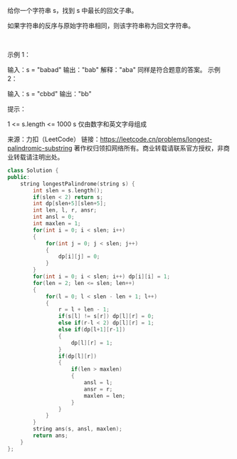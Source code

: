给你一个字符串 s，找到 s 中最长的回文子串。

如果字符串的反序与原始字符串相同，则该字符串称为回文字符串。

 

示例 1：

输入：s = "babad"
输出："bab"
解释："aba" 同样是符合题意的答案。
示例 2：

输入：s = "cbbd"
输出："bb"
 

提示：

1 <= s.length <= 1000
s 仅由数字和英文字母组成

来源：力扣（LeetCode）
链接：https://leetcode.cn/problems/longest-palindromic-substring
著作权归领扣网络所有。商业转载请联系官方授权，非商业转载请注明出处。

```C++
class Solution {
public:
    string longestPalindrome(string s) {
        int slen = s.length();
        if(slen < 2) return s;
        int dp[slen+5][slen+5];
        int len, l, r, ansr;
        int ansl = 0;
        int maxlen = 1;
        for(int i = 0; i < slen; i++)
        {
            for(int j = 0; j < slen; j++)
            {
                dp[i][j] = 0;
            }
        }
        for(int i = 0; i < slen; i++) dp[i][i] = 1;
        for(len = 2; len <= slen; len++)
        {
            for(l = 0; l < slen - len + 1; l++)
            {
                r = l + len - 1;
                if(s[l] != s[r]) dp[l][r] = 0;
                else if(r-l < 2) dp[l][r] = 1;
                else if(dp[l+1][r-1])
                {
                    dp[l][r] = 1;
                }
                if(dp[l][r])
                {
                    if(len > maxlen)
                    {
                        ansl = l;
                        ansr = r;
                        maxlen = len;
                    }
                }
            }
        }
        string ans(s, ansl, maxlen);
        return ans;
    }
};
```
